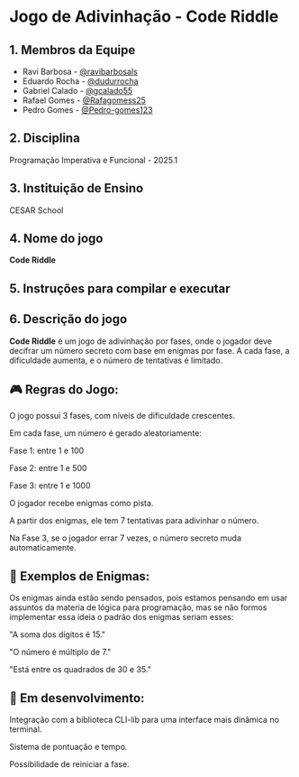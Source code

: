 # Jogo de Adivinhação - Code Riddle

## 1. Membros da Equipe
- Ravi Barbosa - [@ravibarbosals](https://github.com/ravibarbosals)
- Eduardo Rocha - [@dudurrocha](https://github.com/dudurrocha) 
- Gabriel Calado - [@gcalado55](https://github.com/gcalado55) 
- Rafael Gomes - [@Rafagomess25](https://github.com/Rafagomess25)
- Pedro Gomes - [@Pedro-gomes123](https://github.com/Pedro-gomes123)

## 2. Disciplina
Programação Imperativa e Funcional - 2025.1

## 3. Instituição de Ensino
CESAR School

## 4. Nome do jogo
**Code Riddle**

## 5. Instruções para compilar e executar

## 6. Descrição do jogo
**Code Riddle** é um jogo de adivinhação por fases, onde o jogador deve decifrar um número secreto com base em enigmas por fase. A cada fase, a dificuldade aumenta, e o número de tentativas é limitado.

## 🎮 Regras do Jogo:
O jogo possui 3 fases, com níveis de dificuldade crescentes.

Em cada fase, um número é gerado aleatoriamente:

Fase 1: entre 1 e 100

Fase 2: entre 1 e 500

Fase 3: entre 1 e 1000

O jogador recebe enigmas como pista.

A partir dos enigmas, ele tem 7 tentativas para adivinhar o número.

Na Fase 3, se o jogador errar 7 vezes, o número secreto muda automaticamente.

## 🧠 Exemplos de Enigmas:
Os enigmas ainda estão sendo pensados, pois estamos pensando em usar assuntos da materia de lógica para programação, mas se não formos implementar essa ideia o padrão dos enigmas seriam esses:

"A soma dos dígitos é 15."

"O número é múltiplo de 7."

"Está entre os quadrados de 30 e 35."


## 🚧 Em desenvolvimento:
Integração com a biblioteca CLI-lib para uma interface mais dinâmica no terminal.

Sistema de pontuação e tempo.

Possibilidade de reiniciar a fase.